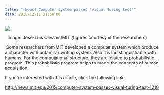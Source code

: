 ```yaml
---
title: "[News] Computer system passes 'visual Turing test'"
date: 2015-12-11 21:50:00
---
```


![](https://news.mit.edu/sites/default/files/styles/news_article__image_gallery/public/images/201512/MIT-VisualTuring_0.jpg?itok=Oz7Iy-1e#50)

  Image: Jose-Luis Olivares/MIT (figures courtesy of the researchers)

 Some researchers from MIT developed a computer system which produce a character with unfamiliar writing system. Also it is indistinguishable with humans. For the computational structure, they are related to probabilistic program. This probabilistic program helps to model the concepts of human acquisition.

If you're interested with this article, click the following link:

<http://news.mit.edu/2015/computer-system-passes-visual-turing-test-1210>

